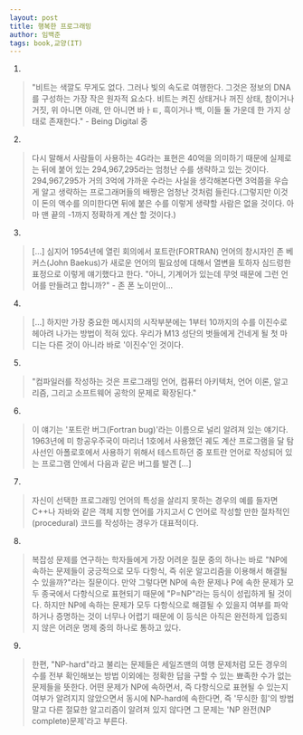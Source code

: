 ```yaml
---
layout: post
title: 행복한 프로그래밍
author: 임백준
tags: book,교양(IT)
---
```


1. 
> "비트는 색깔도 무게도 없다. 그러나 빛의 속도로 여행한다. 그것은 정보의 DNA를 구성하는 가장 작은 원자적 요소다. 비트는 켜진 상태거나 꺼진 상태, 참이거나 거짓, 위 아니면 아래, 안 아니면 바ㅏㅌ, 흑이거나 백, 이들 둘 가운데 한 가지 상태로 존재한다." - Being Digital 중

2. 
> 다시 말해서 사람들이 사용하는 4G라는 표현은 40억을 의미하기 때문에 실제로는 뒤에 붙어 있는 294,967,295라는 엄청난 수를 생략하고 있는 것이다.  294,967,295가 거의 3억에 가까운 수라는 사실을 생각해본다면 3억쯤을 우습게 알고 생략하는 프로그래머들의 배짱은 엄청난 것처럼 들린다.(그렇지만 이것이 돈의 액수를 의미한다면 뒤에 붙은 수를 이렇게 생략할 사람은 없을 것이다. 아마 맨 끝의 -1까지 정확하게 계산 할 것이다.)

3. 
> [...] 심지어 1954년에 열린 회의에서 포트란(FORTRAN) 언어의 창시자인 존 베커스(John Baekus)가 새로운 언어의 필요성에 대해서 열변을 토하자 심드렁한 표정으로 이렇게 얘기했다고 한다. "아니, 기계어가 있는데 무엇 때문에 그런 언어를 만들려고 합니까?" - 존 폰 노이만이...

4. 
> [...] 하지만 가장 중요한 메시지의 시작부분에는 1부터 10까지의 수를 이진수로 헤아려 나가는 방법이 적혀 있다. 우리가 M13 성단의 벗들에게 건네게 될 첫 마디는 다른 것이 아니라 바로 '이진수'인 것이다.

5. 
> "컴파일러를 작성하는 것은 프로그래밍 언어, 컴퓨터 아키텍처, 언어 이론, 알고리즘, 그리고 소프트웨어 공학의 문제로 확장된다."

6. 
> 이 얘기는 '포트란 버그(Fortran bug)'라는 이름으로 널리 알려져 있는 얘기다. 1963년에 미 항공우주국이 마리너 1호에서 사용했던 궤도 계산 프로그램을 달 탐사선인 아폴로호에서 사용하기 위해서 테스트하던 중 포트란 언어로 작성되어 있는 프로그램 안에서 다음과 같은 버그를 발견 [...]

7. 
> 자신이 선택한 프로그래밍 언어의 특성을 살리지 못하는 경우의 예를 들자면 C++나 자바와 같은 객체 지향 언어를 가지고서 C 언어로 작성할 만한 절차적인(procedural) 코드를 작성하는 경우가 대표적이다.

8. 
> 복잡성 문제를 연구하는 학자들에게 가장 어려운 질문 중의 하나는 바로 "NP에 속하는 문제들이 궁긍적으로 모두 다항식, 즉 쉬운 알고리즘을 이용해서 해결될 수 있을까?"라는 질문이다. 만약 그렇다면 NP에 속한 문제나 P에 속한 문제가 모두 종국에서 다항식으로 표현되기 때문에 "P=NP"라는 등식이 성립하게 될 것이다. 하지만 NP에 속하는 문제가 모두 다항식으로 해결될 수 있을지 여부를 파악하거나 증명하는 것이 너무나 어렵기 때문에 이 등식은 아직은 완전하게 입증되지 않은 어려운 명제 중의 하나로 통하고 있다.

9. 
> 한편, "NP-hard"라고 불리는 문제들은 세일즈맨의 여행 문제처럼 모든 경우의 수를 전부 확인해보는 방법 이외에는 정확한 답을 구할 수 있는 뾰족한 수가 없는 문제들을 뜻한다. 어떤 문제가 NP에 속하면서, 즉 다항식으로 표현될 수 있는지 여부가 알려지지 않았으면서 동시에 NP-hard에 속한다면, 즉 '무식한 힘'의 방법말고 다른 절묘한 알고리즘이 알려져 있지 않다면 그 문제는 'NP 완전(NP complete)문제'라고 부른다.
